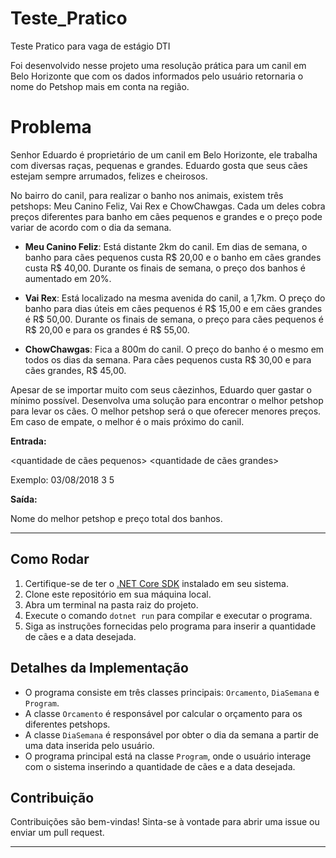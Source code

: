 # Teste_Pratico
Teste Pratico para vaga de estágio DTI

Foi desenvolvido nesse projeto uma resolução prática para um canil em Belo Horizonte que com os dados informados pelo usuário 
  retornaria o nome do Petshop mais em conta na região.
# Problema

Senhor Eduardo é proprietário de um canil em Belo Horizonte, ele trabalha com diversas raças, pequenas e grandes. Eduardo gosta que seus cães estejam sempre arrumados, felizes e cheirosos.

No bairro do canil, para realizar o banho nos animais, existem três petshops: Meu Canino Feliz, Vai Rex e ChowChawgas. Cada um deles cobra preços diferentes para banho em cães pequenos e grandes e o preço pode variar de acordo com o dia da semana.

- **Meu Canino Feliz**: Está distante 2km do canil. Em dias de semana, o banho para cães pequenos custa R$ 20,00 e o banho em cães grandes custa R$ 40,00. Durante os finais de semana, o preço dos banhos é aumentado em 20%.

- **Vai Rex**: Está localizado na mesma avenida do canil, a 1,7km. O preço do banho para dias úteis em cães pequenos é R$ 15,00 e em cães grandes é R$ 50,00. Durante os finais de semana, o preço para cães pequenos é R$ 20,00 e para os grandes é R$ 55,00.

- **ChowChawgas**: Fica a 800m do canil. O preço do banho é o mesmo em todos os dias da semana. Para cães pequenos custa R$ 30,00 e para cães grandes, R$ 45,00.

Apesar de se importar muito com seus cãezinhos, Eduardo quer gastar o mínimo possível. Desenvolva uma solução para encontrar o melhor petshop para levar os cães. O melhor petshop será o que oferecer menores preços. Em caso de empate, o melhor é o mais próximo do canil.

**Entrada:**

<data> <quantidade de cães pequenos> <quantidade de cães grandes>

Exemplo: 03/08/2018 3 5

**Saída:**

Nome do melhor petshop e preço total dos banhos.

---

## Como Rodar

1. Certifique-se de ter o [.NET Core SDK](https://dotnet.microsoft.com/download) instalado em seu sistema.
2. Clone este repositório em sua máquina local.
3. Abra um terminal na pasta raiz do projeto.
4. Execute o comando `dotnet run` para compilar e executar o programa.
5. Siga as instruções fornecidas pelo programa para inserir a quantidade de cães e a data desejada.

## Detalhes da Implementação

- O programa consiste em três classes principais: `Orcamento`, `DiaSemana` e `Program`.
- A classe `Orcamento` é responsável por calcular o orçamento para os diferentes petshops.
- A classe `DiaSemana` é responsável por obter o dia da semana a partir de uma data inserida pelo usuário.
- O programa principal está na classe `Program`, onde o usuário interage com o sistema inserindo a quantidade de cães e a data desejada.

  
## Contribuição

Contribuições são bem-vindas! Sinta-se à vontade para abrir uma issue ou enviar um pull request.

---
